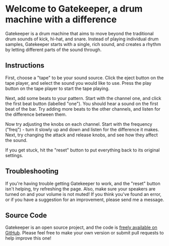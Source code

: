# Welcome to Gatekeeper, a drum machine with a difference

Gatekeeper is a drum machine that aims to move beyond the traditional drum sounds of kick, hi-hat, and snare. Instead of playing individual drum samples, Gatekeeper starts with a single, rich sound, and creates a rhythm by letting different parts of the sound through.

## Instructions

First, choose a "tape" to be your sound source. Click the eject button on the tape player, and select the sound you would like to use. Press the play button on the tape player to start the tape playing.

Next, add some beats to your pattern. Start with the channel one, and click the first beat button (labelled "one"). You should hear a sound on the first beat of the bar. Try adding more beats to the other channels, and listen for the difference between them.

Now try adjusting the knobs on each channel. Start with the frequency ("freq") - turn it slowly up and down and listen for the difference it makes. Next, try changing the attack and release knobs, and see how they affect the sound.

If you get stuck, hit the "reset" button to put everything back to its original settings.

## Troubleshooting

If you're having trouble getting Gatekeeper to work, and the "reset" button isn't helping, try refreshing the page. Also, make sure your speakers are turned on and your volume is not muted! If you think you've found an error, or if you have a suggestion for an improvement, please send me a message.

## Source Code

Gatekeeper is an open source project, and the code is [freely available on GitHub](https://github.com/mattybrad/gatekeeperreact). Please feel free to make your own version or submit pull requests to help improve this one!
